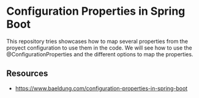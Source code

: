 # Configuration Properties in Spring Boot

This repository tries showcases how to map several properties from the proyect configuration to use them in the code. We will see how to use the @ConfigurationProperties and the different options to map the properties.

## Resources
- https://www.baeldung.com/configuration-properties-in-spring-boot
